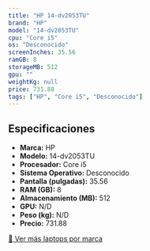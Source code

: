 ```yaml
---
title: "HP 14-dv2053TU"
brand: "HP"
model: "14-dv2053TU"
cpu: "Core i5"
os: "Desconocido"
screenInches: 35.56
ramGB: 8
storageMB: 512
gpu: ""
weightKg: null
price: 731.88
tags: ["HP", "Core i5", "Desconocido"]
---
```

## Especificaciones

- **Marca:** HP
- **Modelo:** 14-dv2053TU
- **Procesador:** Core i5
- **Sistema Operativo:** Desconocido
- **Pantalla (pulgadas):** 35.56
- **RAM (GB):** 8
- **Almacenamiento (MB):** 512
- **GPU:** N/D
- **Peso (kg):** N/D
- **Precio:** 731.88

[:rocket: Ver más laptops por marca](/brand/hp)
